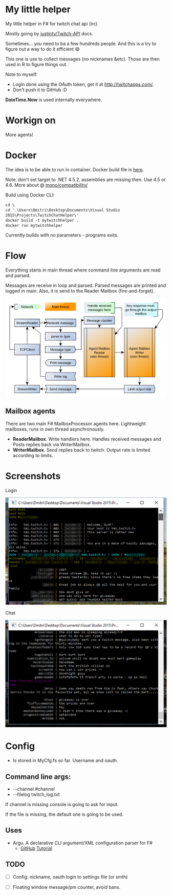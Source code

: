 # My little helper #

My little helper in F# for twitch chat api (irc)

Mostly going by [justintv/Twitch-API](https://github.com/justintv/Twitch-API/blob/master/IRC.md) docs.

Sometimes... you need to ba a few hundreds people. And this is a try to figure out a way to do it efficient :smile:

This one is use to collect messages (no nicknames &etc). Those are then used in R to figure things out.

Note to myself:

- Login done using the OAuth token, get it at http://twitchapps.com/.
- Don't push it to GitHub :D

**DateTime.Now** is used internally everywhere.

# Workign on #

More agents!

# Docker #
The idea is to be able to run in container. Docker build file is [here](Dockerfile).

Note: don't set target to .NET 4.5.2, assemblies are missing then. Use 4.5 or 4.6. 
More about @ [mono/compatibility/](http://www.mono-project.com/docs/about-mono/compatibility/)

Build using Docker CLI:

    cd \    
    cd '.\Users\Dmitri\Desktop\Documents\Visual Studio 2015\Projects\TwitchChatHelper\'    
    docker build -t mytwitchhelper .
    docker run mytwitchhelper

Currently builds with no parameters - programs exits.

# Flow #

Everything starts in main thread where command line arguments are read and parsed.

Messages are receive in loop and parsed. Parsed messages are printed and logged in main. Also, it is send to the Reader Mailbox (fire-and-forget).

![chetHelperFlowYed](chetHelperFlowYed.png)

## Mailbox agents ##

There are two main F# MailboxProcessor agents here. Lightweight mailboxes, runs in own thread asynchronously.

- **ReaderMailbox**. Write handlers here. Handles received messages and Posts replies back via WriterMailbox.
- **WriterMailbox**. Send replies back to twitch. Output rate is limited according to limits.

# Screenshots #

Login

![screen_login](myimg/screen_login.png)

Chat

![screen_chat](myimg/screen_chat.png)

#  Config #

* Is stored in MyCfg.fs so far. Username and oauth.

## Command line args: ##

* --channel #channel
* --filelog twitch_log.txt

If channel is missing console is going to ask for input.

If the file is missing, the default one is going to be used.

## Uses ##

- Argu. A declarative CLI argument/XML configuration parser for F#
    * [GitHub](https://github.com/fsprojects/Argu) [Tutorial](http://fsprojects.github.io/Argu/tutorial.html)

## TODO ##

- [ ] Config: nickname, oauth login to settings file (or smth)
- [ ] Floating window message/pm counter, avoid bans.


